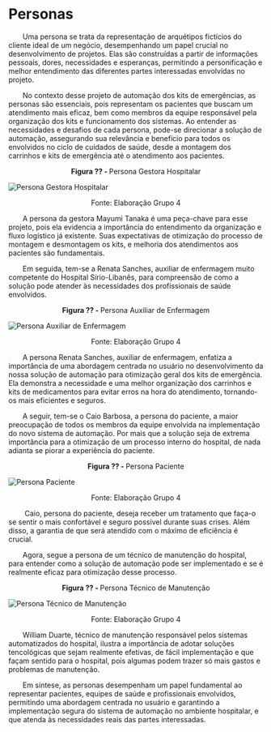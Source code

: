 # Personas
&emsp;&emsp;Uma persona se trata da representação de arquétipos fictícios do cliente ideal de um negócio, desempenhando um papel crucial no desenvolvimento de projetos. Elas são construídas a partir de informações pessoais, dores, necessidades e esperanças, permitindo a personificação e melhor entendimento das diferentes partes interessadas envolvidas no projeto. 

&emsp;&emsp;No contexto desse projeto de automação dos kits de emergências, as personas são essenciais, pois representam os pacientes que buscam um atendimento mais eficaz, bem como membros da equipe responsável pela organização dos kits e funcionamento dos sistemas. Ao entender as necessidades e desafios de cada persona, pode-se direcionar a solução de automação, assegurando sua relevância e benefício para todos os envolvidos no ciclo de cuidados de saúde, desde a montagem dos carrinhos e kits de emergência até o atendimento aos pacientes. 

<p align="center"><b>Figura ?? - </b> Persona Gestora Hospitalar</p>

![Persona Gestora Hospitalar](/img/personaMayumi.png)
<p align="center">Fonte: Elaboração Grupo 4</p>

&emsp;&emsp;A persona da gestora Mayumi Tanaka é uma peça-chave para esse projeto, pois ela evidencia a importância do entendimento da organização e fluxo logístico já existente. Suas expectativas de otimização do processo de montagem e desmontagem os kits, e melhoria dos atendimentos aos pacientes são fundamentais.

&emsp;&emsp;Em seguida, tem-se a Renata Sanches, auxiliar de enfermagem muito competente do Hospital Sírio-Libanês, para compreensão de como a solução pode atender às necessidades dos profissionais de saúde envolvidos.

<p align="center"><b>Figura ?? - </b> Persona Auxiliar de Enfermagem</p>

![Persona Auxiliar de Enfermagem](/img/personaRenata.png)
<p align="center">Fonte: Elaboração Grupo 4</p>

&emsp;&emsp;A persona Renata Sanches, auxiliar de enfermagem, enfatiza a importância de uma abordagem centrada no usuário no desenvolvimento da nossa solução de automação para otimização geral dos kits de emergência. Ela demonstra a necessidade e uma melhor organização dos carrinhos e kits de medicamentos para evitar erros na hora do atendimento, tornando-os mais eficientes e seguros.

&emsp;&emsp;A seguir, tem-se o Caio Barbosa, a persona do paciente, a maior preocupação de todos os membros da equipe envolvida na implementação do novo sistema de automação. Por mais que a solução seja de extrema importância para a otimização de um processo interno do hospital, de nada adianta se piorar a experiência do paciente.

<p align="center"><b>Figura ?? - </b> Persona Paciente</p>

![Persona Paciente](/img/personaCaio.png)
<p align="center">Fonte: Elaboração Grupo 4</p>

&emsp;&emsp; Caio, persona do paciente, deseja receber um tratamento que faça-o se sentir o mais confortável e seguro possível durante suas crises. Além disso, a garantia de que será atendido com o máximo de eficiência é crucial.

&emsp;&emsp;Agora, segue a persona de um técnico de manutenção do hospital, para entender como a solução de automação pode ser implementado e se é realmente eficaz para otimização desse processo. 

<p align="center"><b>Figura ?? - </b> Persona Técnico de Manutenção</p>

![Persona Técnico de Manutenção](/img/personaWilliam.png)
<p align="center">Fonte: Elaboração Grupo 4</p>

&emsp;&emsp;William Duarte, técnico de manutenção responsável pelos sistemas automatizados do hospital, ilustra a importância de adotar soluções tencológicas que sejam realmente efetivas, de fácil implementação e que façam sentido para o hospital, pois algumas podem trazer só mais gastos e problemas de manutenção. 

&emsp;&emsp;Em síntese, as personas desempenham um papel fundamental ao representar pacientes, equipes de saúde e profissionais envolvidos, permitindo uma abordagem centrada no usuário e garantindo a implementação segura do sistema de automação no ambiente hospitalar, e que atenda às necessidades reais das partes interessadas.